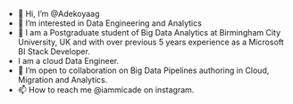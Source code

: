 - 👋 Hi, I’m @Adekoyaag
- 👀 I’m interested in Data Engineering and Analytics
- 🌱 I am a Postgraduate student of Big Data Analytics at Birmingham City University, UK and with over previous 5 years experience as a Microsoft BI Stack Developer. 
- I am a cloud Data Engineer. 
- 💞️ I’m open to collaboration on Big Data Pipelines authoring in Cloud, Migration and Analytics. 
- 📫 How to reach me @iammicade on instagram. 

<!---
Adekoyaag/Adekoyaag is a ✨ special ✨ repository because its `README.md` (this file) appears on your GitHub profile.
You can click the Preview link to take a look at your changes.
--->
